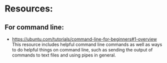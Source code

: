 # Resources:
## For command line:
* https://ubuntu.com/tutorials/command-line-for-beginners#1-overview This resource includes helpful command line commands as well as ways to do helpful things on command line, such as sending the output of commands to text files and using pipes in general.
